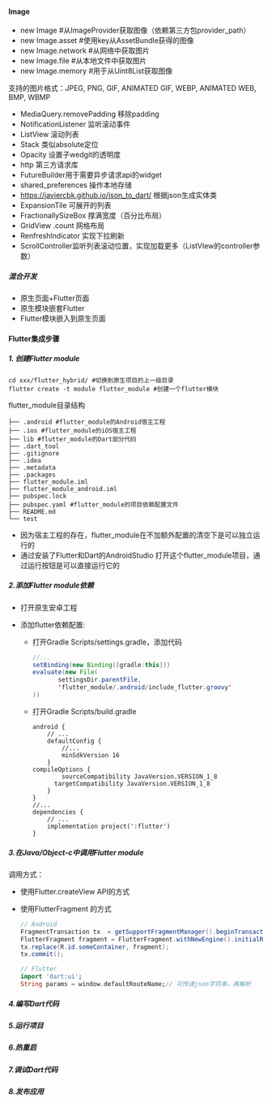 #### Image

- new Image #从ImageProvider获取图像（依赖第三方包provider_path）
- new Image.asset #使用key从AssetBundle获得的图像
- new Image.network #从网络中获取图片
- new Image.file #从本地文件中获取图片
- new Image.memory #用于从Uint8List获取图像

支持的图片格式：JPEG, PNG, GIF, ANIMATED GIF, WEBP, ANIMATED WEB, BMP, WBMP





- MediaQuery.removePadding 移除padding
- NotificationListener 监听滚动事件
- ListView 滚动列表
- Stack 类似absolute定位
- Opacity 设置子wedgit的透明度
- http 第三方请求库
- FutureBuilder用于需要异步请求api的widget
- shared_preferences 操作本地存储
- https://javiercbk.github.io/json_to_dart/ 根据json生成实体类
- ExpansionTile 可展开的列表
- FractionallySizeBox 撑满宽度（百分比布局）
- GridView .count 网格布局
- RenfreshIndicator 实现下拉刷新
- ScrollController监听列表滚动位置，实现加载更多（ListVIew的controller参数）





##### 混合开发

- 原生页面+Flutter页面
- 原生模块嵌套Flutter
- Flutter模块嵌入到原生页面

#### Flutter集成步骤

##### 1. 创建Flutter module

```shell
cd xxx/flutter_hybrid/ #切换到原生项目的上一级目录
flutter create -t module flutter_module #创建一个flutter模块
```

flutter_module目录结构

```shell
├── .android #flutter_module的Android宿主工程
├── .ios #flutter_module的iOS宿主工程
├── lib #flutter_module的Dart部分代码
├── .dart_tool
├── .gitignore
├── .idea
├── .metadata
├── .packages
├── flutter_module.iml
├── flutter_module_android.iml
├── pubspec.lock
├── pubspec.yaml #flutter_module的项目依赖配置文件
├── README.md
└── test
```

- 因为宿主工程的存在，flutter_module在不加额外配置的清空下是可以独立运行的
- 通过安装了Flutter和Dart的AndroidStudio 打开这个flutter_module项目，通过运行按钮是可以直接运行它的

##### 2.添加Flutter module依赖

- 打开原生安卓工程

- 添加flutter依赖配置:

  - 打开Gradle Scripts/settings.gradle，添加代码

    ```java
    //...
    setBinding(new Binding([gradle:this]))
    evaluate(new File(
           settingsDir.parentFile,
           'flutter_module/.android/include_flutter.groovy'
    ))
    ```

  - 打开Gradle Scripts/build.gradle

    ```
    android {
    	// ...
    	defaultConfig {
    		//...
    		minSdkVersion 16
    	}
	compileOptions {
    		sourceCompatibility JavaVersion.VERSION_1_8
          targetCompatibility JavaVersion.VERSION_1_8
    	}
    }
    //...
    dependencies {
        // ...
        implementation project(':flutter')
    }
    ```
    
    
  
  

#####  3.在Java/Object-c中调用Flutter module

调用方式：

- 使用Flutter.createView API的方式

- 使用FlutterFragment 的方式

  ```java
  // Android
  FragmentTransaction tx  = getSupportFragmentManager().beginTransaction();
  FlutterFragment fragment = FlutterFragment.withNewEngine().initialRoute("{name:'devio',dataList:['aa','bb','cc']}").build(); // 可向Flutter传字符串
  tx.replace(R.id.someContainer, fragment);
  tx.commit();
  ```

  ```dart
  // Flutter
  import 'dart:ui';
  String params = window.defaultRouteName;// 可传递json字符串，再解析
  ```

  

#####  4.编写Dart代码



#####  5.运行项目



#####  6.热重启



#####  7.调试Dart代码



#####  8.发布应用

